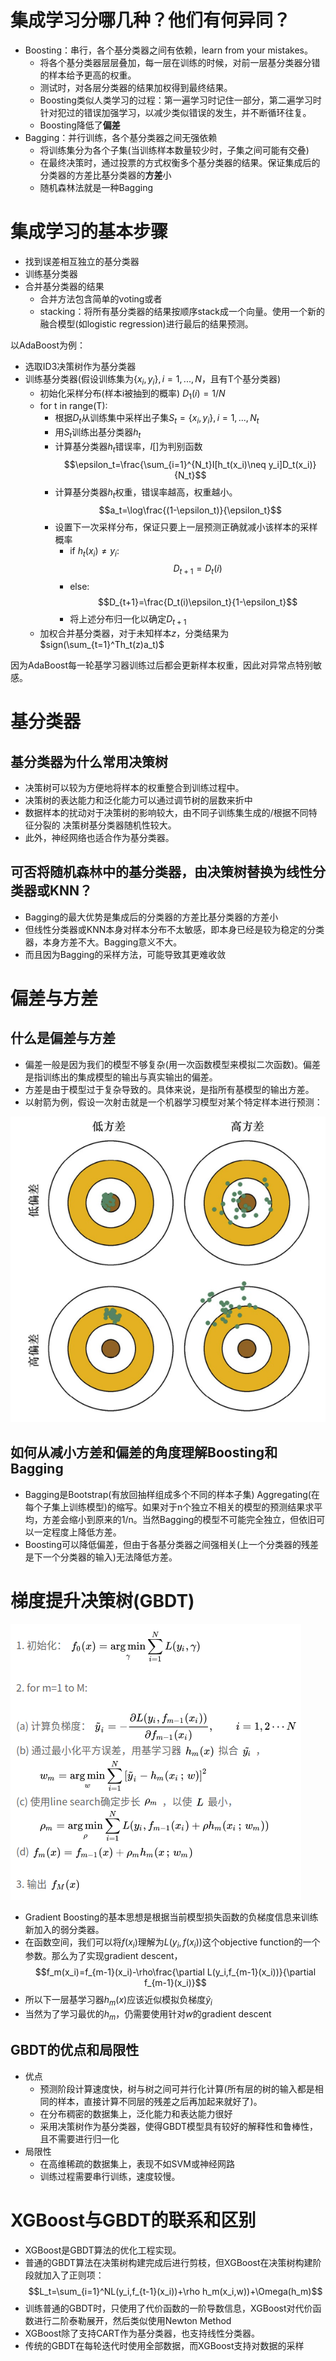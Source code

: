 # 集成学习分哪几种？他们有何异同？
- Boosting：串行，各个基分类器之间有依赖，learn from your mistakes。
  - 将各个基分类器层层叠加，每一层在训练的时候，对前一层基分类器分错的样本给予更高的权重。
  - 测试时，对各层分类器的结果加权得到最终结果。
  - Boosting类似人类学习的过程：第一遍学习时记住一部分，第二遍学习时针对犯过的错误加强学习，以减少类似错误的发生，并不断循环往复。
  - Boosting降低了**偏差**
- Bagging：并行训练，各个基分类器之间无强依赖
  - 将训练集分为各个子集(当训练样本数量较少时，子集之间可能有交叠)
  - 在最终决策时，通过投票的方式权衡多个基分类器的结果。保证集成后的分类器的方差比基分类器的**方差**小
  - 随机森林法就是一种Bagging

# 集成学习的基本步骤
- 找到误差相互独立的基分类器
- 训练基分类器
- 合并基分类器的结果
  - 合并方法包含简单的voting或者
  - stacking：将所有基分类器的结果按顺序stack成一个向量。使用一个新的融合模型(如logistic regression)进行最后的结果预测。

以AdaBoost为例：
- 选取ID3决策树作为基分类器
- 训练基分类器(假设训练集为$\{x_i,y_i\}, i=1,...,N$，且有T个基分类器)
  - 初始化采样分布(样本i被抽到的概率) $D_1(i)=1/N$
  - for t in range(T):
    - 根据$D_t$从训练集中采样出子集$S_t=\{x_i,y_i\},i=1,...,N_t$
    - 用$S_t$训练出基分类器$h_t$
    - 计算基分类器$h_t$错误率，$I[]$为判别函数
        $$\epsilon_t=\frac{\sum_{i=1}^{N_t}I[h_t(x_i)\neq y_i]D_t(x_i)}{N_t}$$
    - 计算基分类器$h_t$权重，错误率越高，权重越小。
        $$a_t=\log\frac{(1-\epsilon_t)}{\epsilon_t}$$
    - 设置下一次采样分布，保证只要上一层预测正确就减小该样本的采样概率
      - if $h_t(x_i)\neq y_i$:
        $$D_{t+1}=D_t(i)$$
      - else:
        $$D_{t+1}=\frac{D_t(i)\epsilon_t}{1-\epsilon_t}$$
      - 将上述分布归一化以确定$D_{t+1}$
  - 加权合并基分类器，对于未知样本$z$，分类结果为$sign(\sum_{t=1}^Th_t(z)a_t)$

因为AdaBoost每一轮基学习器训练过后都会更新样本权重，因此对异常点特别敏感。
# 基分类器
## 基分类器为什么常用决策树
- 决策树可以较为方便地将样本的权重整合到训练过程中。
- 决策树的表达能力和泛化能力可以通过调节树的层数来折中
- 数据样本的扰动对于决策树的影响较大，由不同子训练集生成的/根据不同特征分裂的 决策树基分类器随机性较大。
- 此外，神经网络也适合作为基分类器。

## 可否将随机森林中的基分类器，由决策树替换为线性分类器或KNN？
- Bagging的最大优势是集成后的分类器的方差比基分类器的方差小
- 但线性分类器或KNN本身对样本分布不太敏感，即本身已经是较为稳定的分类器，本身方差不大。Bagging意义不大。
- 而且因为Bagging的采样方法，可能导致其更难收敛

# 偏差与方差
## 什么是偏差与方差
- 偏差一般是因为我们的模型不够复杂(用一次函数模型来模拟二次函数)。偏差是指训练出的集成模型的输出与真实输出的偏差。
- 方差是由于模型过于复杂导致的。具体来说，是指所有基模型的输出方差。
- 以射箭为例，假设一次射击就是一个机器学习模型对某个特定样本进行预测：

![biasVSvariance](Images/biasVSvariance.png)

## 如何从减小方差和偏差的角度理解Boosting和Bagging
- Bagging是Bootstrap(有放回抽样组成多个不同的样本子集) Aggregating(在每个子集上训练模型)的缩写。如果对于n个独立不相关的模型的预测结果求平均，方差会缩小到原来的1/n。当然Bagging的模型不可能完全独立，但依旧可以一定程度上降低方差。
- Boosting可以降低偏差，但由于各基分类器之间强相关(上一个分类器的残差是下一个分类器的输入)无法降低方差。

# 梯度提升决策树(GBDT)
![Gradient Boosting](Images/GB.png)
- Gradient Boosting的基本思想是根据当前模型损失函数的负梯度信息来训练新加入的弱分类器。
- 在函数空间，我们可以将$f(x_i)$理解为$L(y_i,f(x_i))$这个objective function的一个参数。那么为了实现gradient descent，
  $$f_m(x_i)=f_{m-1}(x_i)-\rho\frac{\partial L(y_i,f_{m-1}(x_i))}{\partial f_{m-1}(x_i)}$$
- 所以下一层基学习器$h_m(x)$应该近似模拟负梯度$\tilde y_i$
- 当然为了学习最优的$h_m$，仍需要使用针对$w$的gradient descent
  
## GBDT的优点和局限性
- 优点
  - 预测阶段计算速度快，树与树之间可并行化计算(所有层的树的输入都是相同的样本，直接计算不同层的残差之后再加起来就好了)。
  - 在分布稠密的数据集上，泛化能力和表达能力很好
  - 采用决策树作为基分类器，使得GBDT模型具有较好的解释性和鲁棒性，且不需要进行归一化
- 局限性
  - 在高维稀疏的数据集上，表现不如SVM或神经网路
  - 训练过程需要串行训练，速度较慢。

# XGBoost与GBDT的联系和区别
- XGBoost是GBDT算法的优化工程实现。
- 普通的GBDT算法在决策树构建完成后进行剪枝，但XGBoost在决策树构建阶段就加入了正则项：
  $$L_t=\sum_{i=1}^NL(y_i,f_{t-1}(x_i))+\rho h_m(x_i,w))+\Omega(h_m)$$
- 训练普通的GBDT时，只使用了代价函数的一阶导数信息，XGBoost对代价函数进行二阶泰勒展开，然后类似使用Newton Method
- XGBoost除了支持CART作为基分类器，也支持线性分类器。
- 传统的GBDT在每轮迭代时使用全部数据，而XGBoost支持对数据的采样